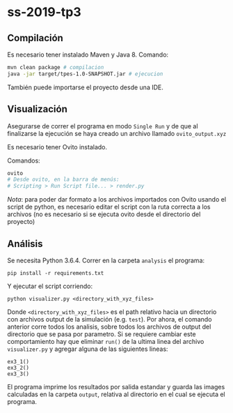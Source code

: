 # ss-2019-tp3

## Compilación

Es necesario tener instalado Maven y Java 8. Comando:
```bash
mvn clean package # compilacion
java -jar target/tpes-1.0-SNAPSHOT.jar # ejecucion
```
También puede importarse el proyecto desde una IDE.

## Visualización

Asegurarse de correr el programa en modo `Single Run` y de que al finalizarse la ejecución se haya creado un archivo llamado `ovito_output.xyz`

Es necesario tener Ovito instalado.

Comandos:
```bash
ovito
# Desde ovito, en la barra de menús:
# Scripting > Run Script file... > render.py
```
*Nota*: para poder dar formato a los archivos importados con Ovito usando el script de python, es necesario editar el script con la ruta correcta a los archivos (no es necesario si se ejecuta ovito desde el directorio del proyecto)

## Análisis

Se necesita Python 3.6.4.  Correr en la carpeta `analysis` el programa:
```
pip install -r requirements.txt 
```
Y ejecutar el script corriendo:
```
python visualizer.py <directory_with_xyz_files>
```
Donde `<directory_with_xyz_files>` es el path relativo hacia un directorio con archivos output de la simulación (e.g. `test`). Por ahora, el comando anterior corre todos los analisis, sobre todos los archivos de output del directorio que se pasa por parametro. Si se requiere cambiar este comportamiento hay que eliminar `run()` de la ultima linea del archivo `visualizer.py` y agregar alguna de las siguientes lineas:
```
ex3_1()
ex3_2()
ex3_3()
```
El programa imprime los resultados por salida estandar y guarda las images calculadas en la carpeta `output`, relativa al directorio en el cual se ejecuta el programa.